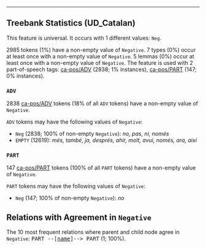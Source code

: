 

--------------------------------------------------------------------------------

## Treebank Statistics (UD_Catalan)

This feature is universal.
It occurs with 1 different values: `Neg`.

2985 tokens (1%) have a non-empty value of `Negative`.
7 types (0%) occur at least once with a non-empty value of `Negative`.
5 lemmas (0%) occur at least once with a non-empty value of `Negative`.
The feature is used with 2 part-of-speech tags: [ca-pos/ADV]() (2838; 1% instances), [ca-pos/PART]() (147; 0% instances).

### `ADV`

2838 [ca-pos/ADV]() tokens (18% of all `ADV` tokens) have a non-empty value of `Negative`.

`ADV` tokens may have the following values of `Negative`:

* `Neg` (2838; 100% of non-empty `Negative`): <em>no, pas, ni, només</em>
* `EMPTY` (12619): <em>més, també, ja, després, ahir, molt, avui, només, ara, així</em>

### `PART`

147 [ca-pos/PART]() tokens (100% of all `PART` tokens) have a non-empty value of `Negative`.

`PART` tokens may have the following values of `Negative`:

* `Neg` (147; 100% of non-empty `Negative`): <em>no</em>

## Relations with Agreement in `Negative`

The 10 most frequent relations where parent and child node agree in `Negative`:
<tt>PART --[<a href="../dep/name.html">name</a>]--> PART</tt> (1; 100%).

